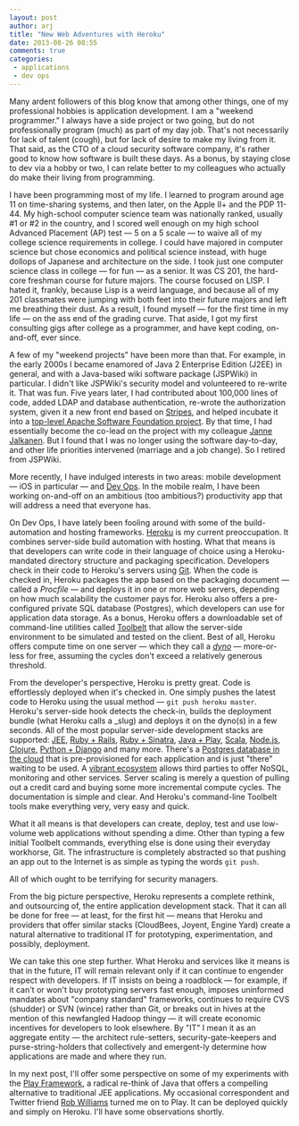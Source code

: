 ```yaml
---
layout: post
author: arj
title: "New Web Adventures with Heroku"
date: 2013-08-26 08:55
comments: true
categories:
 - applications 
 - dev ops
---
```

Many ardent followers of this blog know that among other things, one of my professional hobbies is application development. I am a "weekend programmer." I always have a side project or two going, but do not professionally program (much) as part of my day job. That's not necessarily for lack of talent (cough), but for lack of desire to make my living from it. That said, as the CTO of a cloud security software company, it's rather good to know how software is built these days. As a bonus, by staying close to dev via a hobby or two, I can relate better to my colleagues who actually do make their living from programming. 

<!-- more -->

I have been programming most of my life. I learned to program around age 11 on time-sharing systems, and then later, on the Apple II+ and the PDP 11-44. My high-school computer science team was nationally ranked, usually #1 or #2 in the country, and I scored well enough on my high school Advanced Placement (AP) test — 5 on a 5 scale — to waive all of my college science requirements in college. I could have majored in computer science but chose economics and political science instead, with huge dollops of Japanese and architecture on the side. I took just one computer science class in college — for fun — as a senior. It was CS 201, the hard-core freshman course for future majors. The course focused on LISP. I hated it, frankly, because Lisp is a weird language, and because all of my 201 classmates were jumping with both feet into their future majors and left me breathing their dust. As a result, I found myself — for the first time in my life — on the ass end of the grading curve. That aside, I got my first consulting gigs after college as a programmer, and have kept coding, on-and-off, ever since.

A few of my "weekend projects" have been more than that. For example, in the early 2000s I became enamored of Java 2 Enterprise Edition (J2EE) in general, and with a Java-based wiki software package (JSPWiki) in particular. I didn't like JSPWiki's security model and volunteered to re-write it. That was fun. Five years later, I had contributed about 100,000 lines of code, added LDAP and database authentication, re-wrote the authorization system, given it a new front end based on [Stripes](http://www.stripesframework.org/display/stripes/Home), and helped incubate it into a [top-level Apache Software Foundation project](http://jspwiki.apache.org). By that time, I had essentially become the co-lead on the project with my colleague [Janne Jalkanen](http://www.ecyrd.com/ButtUgly/). But I found that I was no longer using the software day-to-day, and other life priorities intervened (marriage and a job change). So I retired from JSPWiki.

More recently, I have indulged interests in two areas: mobile development — iOS in particular — and [Dev Ops](http://www.markerbench.com/blog/2013/01/17/phoenix/). In the mobile realm, I have been working on-and-off on an ambitious (too ambitious?) productivity app that will address a need that everyone has. 

On Dev Ops, I have lately been fooling around with some of the build-automation and hosting frameworks. [Heroku](http:///www.heroku.com) is my current preoccupation. It combines server-side build automation with hosting. What that means is that developers can write code in their language of choice using a Heroku-mandated directory structure and packaging specification. Developers check in their code to Heroku's servers using [Git](http://git-scm.com). When the code is checked in, Heroku packages the app based on the packaging document — called a _Procfile_ — and deploys it in one or more web servers, depending on how much scalability the customer pays for. Heroku also offers a pre-configured private SQL database (Postgres), which developers can use for application data storage. As a bonus, Heroku offers a downloadable set of command-line utilities called [Toolbelt](https://toolbelt.heroku.com) that allow the server-side environment to be simulated and tested on the client. Best of all, Heroku offers compute time on one server — which they call a [_dyno_](https://devcenter.heroku.com/articles/dynos) — more-or-less for free, assuming the cycles don't exceed a relatively generous threshold.

From the developer's perspective, Heroku is pretty great. Code is effortlessly deployed when it's checked in. One simply pushes the latest code to Heroku using the usual method — `git push heroku master`. Heroku's server-side hook detects the check-in, builds the deployment bundle (what Heroku calls a _slug) and deploys it on the dyno(s) in a few seconds. All of the most popular server-side development stacks are supported: [JEE](https://devcenter.heroku.com/articles/intro-for-java-developers), [Ruby + Rails](https://devcenter.heroku.com/articles/ruby-support), [Ruby + Sinatra](https://devcenter.heroku.com/articles/rack), [Java + Play](https://devcenter.heroku.com/articles/play-support), [Scala](https://devcenter.heroku.com/articles/scala-support), [Node.js](https://devcenter.heroku.com/articles/nodejs-support), [Clojure](https://devcenter.heroku.com/articles/clojure-support), [Python + Django](https://devcenter.heroku.com/articles/python-support) and many more. There's a [Postgres database in the cloud](https://devcenter.heroku.com/categories/heroku-postgres) that is pre-provisioned for each application and is just "there" waiting to be used. A [vibrant ecosystem](https://addons.heroku.com) allows third parties to offer NoSQL, monitoring and other services. Server scaling is merely a question of pulling out a credit card and buying some more incremental compute cycles. The documentation is simple and clear. And Heroku's command-line Toolbelt tools make everything very, very easy and quick.

What it all means is that developers can create, deploy, test and use low-volume web applications without spending a dime. Other than typing a few initial Toolbelt commands, everything else is done using their everyday workhorse, Git. The infrastructure is completely abstracted so that pushing an app out to the Internet is as simple as typing the words `git push`.

All of which ought to be terrifying for security managers.

From the big picture perspective, Heroku represents a complete rethink, and outsourcing of, the entire application development stack. That it can all be done for free — at least, for the first hit — means that Heroku and providers that offer similar stacks (CloudBees, Joyent, Engine Yard) create a natural alternative to traditional IT for prototyping, experimentation, and possibly, deployment. 

We can take this one step further. What Heroku and services like it means is that in the future, IT will remain relevant only if it can continue to engender respect with developers. If IT insists on being a roadblock — for example, if it can't or won't buy prototyping servers fast enough, imposes uninformed mandates about "company standard" frameworks, continues to require CVS (shudder) or SVN (wince) rather than Git, or breaks out in hives at the mention of this newfangled Hadoop thingy — it will create economic incentives for developers to look elsewhere. By "IT" I mean it as an aggregate entity — the architect rule-setters, security-gate-keepers and purse-string-holders that collectively and emergent-ly determine how applications are made and where they run.

In my next post, I'll offer some perspective on some of my experiments with the [Play Framework](http://www.playframework.com), a radical re-think of Java that offers a compelling alternative to traditional JEE applications. My occasional correspondent and Twitter friend [Rob Williams](http://www.jroller.com/robwilliams/category/Java) turned me on to Play. It can be deployed quickly and simply on Heroku. I'll have some observations shortly.